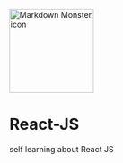 <img src="https://raw.githubusercontent.com/rexxars/react-hexagon/master/logo/react-hexagon.png"
     alt="Markdown Monster icon"
     width=150px />
# React-JS
self learning about React JS
